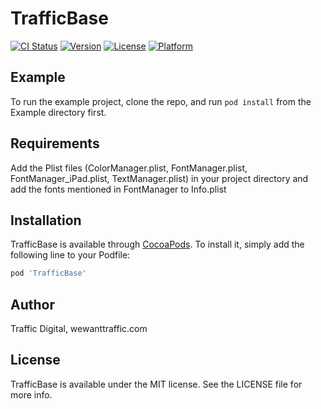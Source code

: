 # TrafficBase

[![CI Status](http://img.shields.io/travis/FaraziOS/TrafficBase.svg?style=flat)](https://travis-ci.org/FaraziOS/TrafficBase)
[![Version](https://img.shields.io/cocoapods/v/TrafficBase.svg?style=flat)](http://cocoapods.org/pods/TrafficBase)
[![License](https://img.shields.io/cocoapods/l/TrafficBase.svg?style=flat)](http://cocoapods.org/pods/TrafficBase)
[![Platform](https://img.shields.io/cocoapods/p/TrafficBase.svg?style=flat)](http://cocoapods.org/pods/TrafficBase)

## Example

To run the example project, clone the repo, and run `pod install` from the Example directory first.

## Requirements
Add the Plist files (ColorManager.plist, FontManager.plist, FontManager_iPad.plist, TextManager.plist) in your project directory and add the fonts mentioned in FontManager to Info.plist

## Installation

TrafficBase is available through [CocoaPods](http://cocoapods.org). To install
it, simply add the following line to your Podfile:

```ruby
pod 'TrafficBase'
```

## Author

Traffic Digital, wewanttraffic.com

## License

TrafficBase is available under the MIT license. See the LICENSE file for more info.
